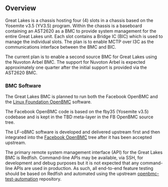 ## Overview

Great Lakes is a chassis hosting four (4) slots in a chassis based on the
Yosemite v3.5 (YV3.5) program.  Within the chassis is a baseboard containing
an AST2620 as a BMC to provide system management for the entire Great Lakes
unit.  Each slot contains a Bridge IC (BIC) which is used to manage the
individual slots.  The plan is to enable MCTP over I3C as the communications
interface between the BMC and BIC.

The current plan is to enable a second source BMC for Great Lakes using the
Nuvoton Arbel BMC.  The support for Nuvoton Arbel is expected approximately
one quarter after the initial support is provided via the AST2620 BMC.

### BMC Software

The Great Lakes BMC is planned to run both the Facebook OpenBMC and the
[Linux Foundation OpenBMC](https://github.com/openbmc/openbmc) software.

The Facebook OpenBMC code is based on the fby35 (Yosemite v3.5) codebase
and is kept in the TBD meta-layer in the FB OpenBMC source tree.

The LF-oBMC software is developed and delivered upstream first and then
integrated into the [Facebook OpenBMC](https://github.com/facebook/openbmc)
tree after it has been accepted upstream.

The primary remote system management interface (API) for the Great Lakes BMC
is Redfish.  Command-line APIs may be available, via SSH, for development and
debug purposes but it is not expected that any command-line APIs are used in
production.  As such, all end-to-end feature testing should be based on
Redfish and automated using the upstream [openbmc-test-automation](https://github.com/openbmc/openbmc-test-automation) repository.
